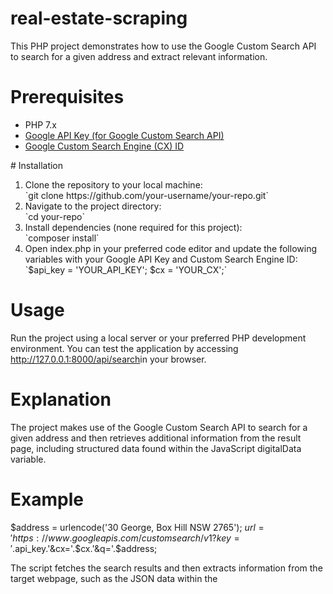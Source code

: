 # real-estate-scraping
This PHP project demonstrates how to use the Google Custom Search API to search for a given address and extract relevant information.
# Prerequisites
<ul>
    <li>PHP 7.x</li>
    <li><a href="https://developers.google.com/custom-search/docs/tutorial/creatingcse" target="_blank">Google API Key (for Google Custom Search API) </a></li>
    <li><a href="https://programmablesearchengine.google.com/controlpanel/all" target="_blank">Google Custom Search Engine (CX) ID</a></li>
</ul>
# Installation
<ol>
    <li>Clone the repository to your local machine:</li>
    `git clone https://github.com/your-username/your-repo.git`
    <li>Navigate to the project directory:</li>
    `cd your-repo`
    <li>Install dependencies (none required for this project):</li>
    `composer install`
    <li>Open index.php in your preferred code editor and update the following variables with your Google API Key and Custom Search Engine ID:</li>
    `$api_key = 'YOUR_API_KEY';
        $cx = 'YOUR_CX';`
</ol>

# Usage
Run the project using a local server or your preferred PHP development environment. You can test the application by accessing <a href="http://127.0.0.1:8000/api/search">http://127.0.0.1:8000/api/search</a>in your browser.

# Explanation
The project makes use of the Google Custom Search API to search for a given address and then retrieves additional information from the result page, including structured data found within the JavaScript digitalData variable.
# Example
$address = urlencode('30 George, Box Hill NSW 2765');
$url = 'https://www.googleapis.com/customsearch/v1?key='.$api_key.'&cx='.$cx.'&q='.$address;

The script fetches the search results and then extracts information from the target webpage, such as the JSON data within the <script> tag.
## License

This project is licensed under the [Creative Commons Attribution-NonCommercial 4.0 International License](LICENSE).

You are free to:

- Share — copy and redistribute the material in any medium or format
- Adapt — remix, transform, and build upon the material

Under the following terms:

- Attribution — You must give appropriate credit, provide a link to the license, and indicate if changes were made. You may do so in any reasonable manner, but not in any way that suggests the licensor endorses you or your use.
- NonCommercial — You may not use the material for commercial purposes.

See the [full license](https://creativecommons.org/licenses/by-nc/4.0/) for details.

# Acknowledgements
<ul>
    <li><a href="https://developers.google.com/custom-search/docs/tutorial/introduction">Google Custom Search API Documentation</a></li>
    <li><a href="https://www.php.net/manual/en/book.pcre.php">Regular Expressions - PHP Manual</a></li>
</ul>

